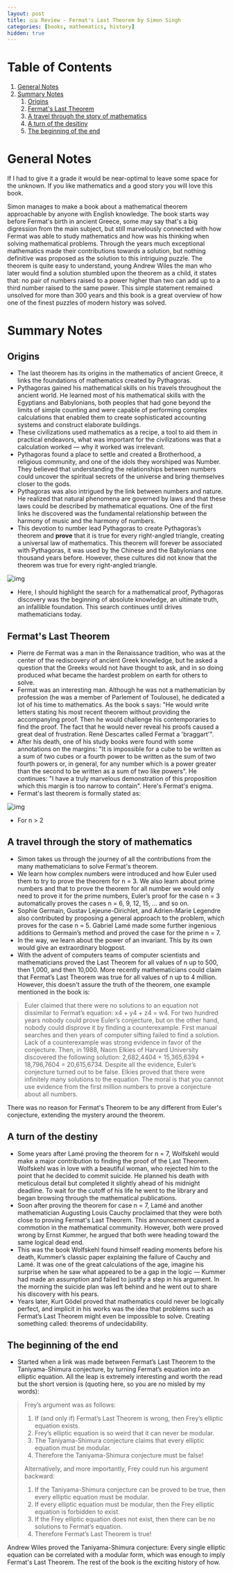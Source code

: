 ```yaml
---
layout: post
title: 🇬🇧 Review - Fermat's Last Theorem by Simon Singh
categories: [books, mathematics, history]
hidden: true
---
```


# Table of Contents
1.  [General Notes](#org79a4596)
2.  [Summary Notes](#orge525cdf)
    1.  [Origins](#org2f5a7db)
    2.  [Fermat's Last Theorem](#org36e25bd)
    3.  [A travel through the story of mathematics](#org800630b)
    4.  [A turn of the desitiny](#org1f94025)
    5.  [The beginning of the end](#org3fd4c7e)



<a id="org79a4596"></a>

# General Notes

If I had to give it a grade it would be near-optimal to leave some space for the unknown. If you like mathematics and a good story you will love this book.

Simon manages to make a book about a mathematical theorem approachable by anyone with English knowledge. The book starts way before Fermat's birth in ancient Greece, some may say that's a big digression from the main subject, but still marvelously connected with how Fermat was able to study mathematics and how was his thinking when solving mathematical problems. Through the years much exceptional mathematics made their contributions towards a solution, but nothing definitive was proposed as the solution to this intriguing puzzle. The theorem is quite easy to understand, young Andrew Wiles the man who later would find a solution stumbled upon the theorem as a child, it states that: no pair of numbers raised to a power higher than two can add up to a third number raised to the same power. This simple statement remained unsolved for more than 300 years and this book is a great overview of how one of the finest puzzles of modern history was solved.


<a id="orge525cdf"></a>

# Summary Notes


<a id="org2f5a7db"></a>

## Origins

-   The last theorem has its origins in the mathematics of ancient Greece, it links the foundations of mathematics created by Pythagoras.
-   Pythagoras gained his mathematical skills on his travels throughout the ancient world. He learned most of his mathematical skills with the Egyptians and Babylonians, both peoples that had gone beyond the limits of simple counting and were capable of performing complex calculations that enabled them to create sophisticated accounting systems and construct elaborate buildings.
-   These civilizations used mathematics as a recipe, a tool to aid them in practical endeavors, what was important for the civilizations was that a calculation worked — why it worked was irrelevant.
-   Pythagoras found a place to settle and created a Brotherhood, a religious community, and one of the idols they worshiped was Number. They believed that understanding the relationships between numbers could uncover the spiritual secrets of the universe and bring themselves closer to the gods.
-   Pythagoras was also intrigued by the link between numbers and nature. He realized that natural phenomena are governed by laws and that these laws could be described by mathematical equations. One of the first links he discovered was the fundamental relationship between the harmony of music and the harmony of numbers.
-   This devotion to number lead Pythagoras to create Pythagoras’s theorem and **prove** that it is true for every right-angled triangle, creating a universal law of mathematics. This theorem will forever be associated with Pythagoras, it was used by the Chinese and the Babylonians one thousand years before. However, these cultures did not know that the theorem was true for every right-angled triangle.

![img](/images/fermats-enigma/2020-04-21_15-26-44_screenshot.png)

-   Here, I should highlight the search for a mathematical proof, Pythagoras discovery was the beginning of absolute knowledge, an ultimate truth, an infallible foundation. This search continues until drives mathematicians today.


<a id="org36e25bd"></a>

## Fermat's Last Theorem

-   Pierre de Fermat was a man in the Renaissance tradition, who was at the center of the rediscovery of ancient Greek knowledge, but he asked a question that the Greeks would not have thought to ask, and in so doing produced what became the hardest problem on earth for others to solve.
-   Fermat was an interesting man. Although he was not a mathematician by profession (he was a member of Parlement of Toulouse), he dedicated a lot of his time to mathematics. As the book s says: "He would write letters stating his most recent theorem without providing the accompanying proof. Then he would challenge his contemporaries to find the proof. The fact that he would never reveal his proofs caused a great deal of frustration. René Descartes called Fermat a 'braggart'".
-   After his death, one of his study books were found with some annotations on the margins: "It is impossible for a cube to be written as a sum of two cubes or a fourth power to be written as the sum of two fourth powers or, in general, for any number which is a power greater than the second to be written as a sum of two like powers". He continues: "I have a truly marvelous demonstration of this proposition which this margin is too narrow to contain". Here's Fermat's enigma.
-   Fermat's last theorem is formally stated as:

![img](/images/fermats-enigma/2020-05-01_15-23-57_2173012.jpg)

-   For n > 2


<a id="org800630b"></a>

## A travel through the story of mathematics

-   Simon takes us through the journey of all the contributions from the many mathematicians to solve Fermat's theorem.
-   We learn how complex numbers were introduced and how Euler used them to try to prove the theorem for n = 3. We also learn about prime numbers and that to prove the theorem for all number we would only need to prove it for the prime numbers, Euler’s proof for the case n = 3 automatically proves the cases n = 6, 9, 12, 15, &#x2026; and so on.
-   Sophie Germain, Gustav Lejeune-Dirichlet, and Adrien-Marie Legendre also contributed by proposing a general approach to the problem, which proves for the case n = 5. Gabriel Lamé made some further ingenious additions to Germain’s method and proved the case for the prime n = 7.
-   In the way, we learn about the power of an invariant. This by its own would give an extraordinary blogpost.
-   With the advent of computers teams of computer scientists and mathematicians proved the Last Theorem for all values of n up to 500, then 1,000, and then 10,000. More recently mathematicians could claim that Fermat’s Last Theorem was true for all values of n up to 4 million.  However, this doesn't assure the truth of the theorem, one example mentioned in the book is:

> Euler claimed that there were no solutions to an equation not dissimilar to Fermat’s equation: x4 + y4 + z4 = w4. For two hundred years nobody could prove Euler’s conjecture, but on the other hand, nobody could disprove it by finding a counterexample. First manual searches and then years of computer sifting failed to find a solution. Lack of a counterexample was strong evidence in favor of the conjecture. Then, in 1988, Naom Elkies of Harvard University discovered the following solution: 2,682,4404 + 15,365,6394 + 18,796,7604 = 20,615,6734. Despite all the evidence, Euler’s conjecture turned out to be false. Elkies proved that there were infinitely many solutions to the equation. The moral is that you cannot use evidence from the first million numbers to prove a conjecture about all numbers.

There was no reason for Fermat's Theorem to be any different from Euler's conjecture, extending the mystery around the theorem.


<a id="org1f94025"></a>

## A turn of the destiny

-   Some years after Lamé proving the theorem for n = 7, Wolfskehl would make a major contribution to finding the proof of the Last Theorem. Wolfskehl was in love with a beautiful woman, who rejected him to the point that he decided to commit suicide. He planned his death with meticulous detail but completed it slightly ahead of his midnight deadline. To wait for the cutoff of his life he went to the library and began browsing through the mathematical publications.
-   Soon after proving the theorem for case n = 7, Lamé and another mathematician Augusting Louis Cauchy proclaimed that they were both close to proving Fermat's Last Theorem. This announcement caused a commotion in the mathematical community. However, both were proved wrong by Ernst Kummer, he argued that both were heading toward the same logical dead end.
-   This was the book Wolfskehl found himself reading moments before his death, Kummer’s classic paper explaining the failure of Cauchy and Lamé. It was one of the great calculations of the age, imagine his surprise when he saw what appeared to be a gap in the logic — Kummer had made an assumption and failed to justify a step in his argument. In the morning the suicide plan was left behind and he went out to share his discovery with his pears.
-   Years later, Kurt Gödel proved that mathematics could never be logically perfect, and implicit in his works was the idea that problems such as Fermat’s Last Theorem might even be impossible to solve. Creating something called: theorems of undecidability.


<a id="org3fd4c7e"></a>

## The beginning of the end

-   Started when a link was made between Fermat’s Last Theorem to the Taniyama-Shimura conjecture, by turning Fermat’s equation into an elliptic equation. All the leap is extremely interesting and worth the read but the short version is (quoting here, so you are no misled by my words):

> Frey’s argument was as follows:
>
> 1.  If (and only if) Fermat’s Last Theorem is wrong, then Frey’s elliptic equation exists.
> 2.  Frey’s elliptic equation is so weird that it can never be modular.
> 3.  The Taniyama-Shimura conjecture claims that every elliptic equation must be modular.
> 4.  Therefore the Taniyama-Shimura conjecture must be false!
>
> Alternatively, and more importantly, Frey could run his argument backward:
>
> 1.  If the Taniyama-Shimura conjecture can be proved to be true, then every elliptic equation must be modular.
> 2.  If every elliptic equation must be modular, then the Frey elliptic equation is forbidden to exist.
> 3.  If the Frey elliptic equation does not exist, then there can be no solutions to Fermat’s equation.
> 4.  Therefore Fermat’s Last Theorem is true!

Andrew Wiles proved the Taniyama-Shimura conjecture: Every single elliptic equation can be correlated with a modular form, which was enough to imply Fermat's Last Theorem. The rest of the book is the exciting history of how.

